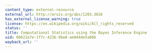 ```yaml
---
content_type: external-resource
external_url: http://arxiv.org/abs/1203.3816
has_external_license_warning: true
license: https://en.wikipedia.org/wiki/All_rights_reserved
status: ''
title: Computational Statistics using the Bayes Inference Engine
uid: 00622a7e-1f7c-423b-9be8-ae0444e5a066
wayback_url: ''
---
```

